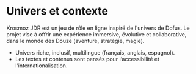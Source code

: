 # Univers et contexte

Krosmoz JDR est un jeu de rôle en ligne inspiré de l'univers de Dofus. Le projet vise à offrir une expérience immersive, évolutive et collaborative, dans le monde des Douze (aventure, stratégie, magie).
 
- Univers riche, inclusif, multilingue (français, anglais, espagnol).
- Les textes et contenus sont pensés pour l’accessibilité et l’internationalisation. 